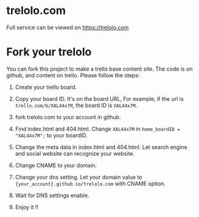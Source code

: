 # trelolo.com

Full service can be viewed on https://trelolo.com

# Fork your trelolo

You can fork this project to make a trello base content site. The code is on github, and content on trello. Please follow the steps:


1. Create your trello board.

2. Copy your board ID. It's on the board URL, For example, if the url is `trello.com/b/XAL44x7M`, the board ID is `XAL44x7M`.

3. fork trelolo.com to your account in github.

4. Find index.html and 404.html. Change `XAL44x7M` in `home_boardID = "XAL44x7M";` to your boardID.

5. Change the meta data in index.html and 404.html. Let search engine and social website can recognize your website.

6. Change CNAME to your domain.

7. Change your dns setting. Let your domain value to `{your_account}.github.io/trelolo.com` with CNAME option.

8. Wait for DNS settings enable. 

9. Enjoy it !!